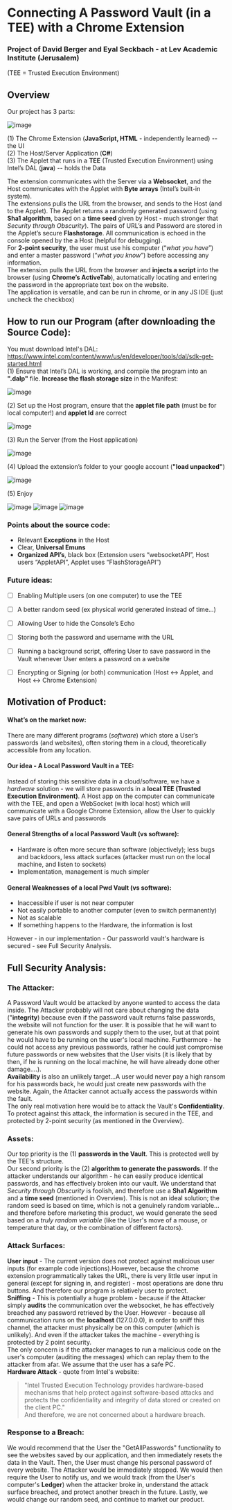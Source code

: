 # Connecting A Password Vault (in a TEE) with a Chrome Extension
### Project of David Berger and Eyal Seckbach - at Lev Academic Institute (Jerusalem)
(TEE = Trusted Execution Environment)  
  
## Overview
Our project has 3 parts:

![image](https://user-images.githubusercontent.com/91850832/194752076-c7c6c06b-7fde-48e7-b4e7-8f3abe7b4c61.png)

(1) The Chrome Extension (**JavaScript, HTML** - independently learned) -- the UI  
(2) The Host/Server Application (**C#**)   
(3) The Applet that runs in a **TEE** (Trusted Execution Environment) using Intel’s DAL (**java**) -- holds the Data  
  
The extension communicates with the Server via a **Websocket**, and the Host communicates with the Applet with **Byte arrays** (Intel’s built-in system).   
The extensions pulls the URL from the browser, and sends to the Host (and to the Applet). The Applet returns a randomly generated password (using **Sha1 algorithm**, based on a **time seed** given by Host - much stronger that _Security through Obscurity_). The pairs of URL’s and Password are stored in the Applet’s secure **Flashstorage**. All communication is echoed in the console opened by the a Host (helpful for debugging).  
For **2-point security**, the user must use his computer (“_what you have_”) and enter a master password (“_what you know_”) before accessing any information.   
The extension pulls the URL from the browser and **injects a script** into the browser (using **Chrome’s ActiveTab**), automatically locating and entering the password in the appropriate text box on the website.  
The application is versatile, and can be run in chrome, or in any JS IDE (just uncheck the checkbox)  
  
## How to run our Program (after downloading the Source Code):
You must download Intel's DAL: https://www.intel.com/content/www/us/en/developer/tools/dal/sdk-get-started.html  
(1) Ensure that Intel’s DAL is working, and compile the program into an **".dalp"** file. **Increase the flash storage size** in the Manifest:  
  
![image](https://user-images.githubusercontent.com/91850832/172611795-ca981c72-9d3f-472c-ab55-574a56447c5a.png)

(2) Set up the Host program, ensure that the **applet file path** (must be for local computer!) and **applet Id** are correct  
  
![image](https://user-images.githubusercontent.com/91850832/172613221-b14106a2-af67-431a-86ad-4abf03b36eaa.png)

(3) Run the Server (from the Host application)  
  
![image](https://user-images.githubusercontent.com/91850832/172613513-5f651bc3-110a-4d58-94ed-a304810cb468.png)

(4) Upload the extension’s folder to your google account (**"load unpacked"**)  
  
![image](https://user-images.githubusercontent.com/91850832/172614958-61e22d60-9a5d-403f-a14e-b06fc05de656.png)

(5) Enjoy  
  
![image](https://user-images.githubusercontent.com/91850832/172630405-0717f43d-e0cf-4458-98f8-cb95239d9ff1.png)
![image](https://user-images.githubusercontent.com/91850832/173538560-db7d6646-3cff-4ab4-a356-3f6e8c48f173.png)
![image](https://user-images.githubusercontent.com/91850832/172663317-8cfb3861-324e-464f-8976-763b6ccadcc9.png)

  

### Points about the source code:
*  Relevant **Exceptions** in the Host
*  Clear, **Universal Emuns**
*  **Organized API’s**, black box (Extension users “websocketAPI”, Host users “AppletAPI”, Applet uses “FlashStorageAPI”)

### Future ideas:
- [ ] Enabling Multiple users (on one computer) to use the TEE
- [ ] A better random seed (ex physical world generated instead of time...)
- [ ] Allowing User to hide the Console’s Echo
- [ ] Storing both the password and username with the URL
- [ ] Running a background script, offering User to save password in the Vault whenever User enters a password on a website
- [ ] Encrypting or Signing (or both) communication (Host <-> Applet, and Host <-> Chrome Extension)



## Motivation of Product:

#### What’s on the market now:
There are many different programs (_software_) which store a User’s passwords (and websites), often storing them in a cloud, theoretically accessible from any location. 

#### Our idea - A Local Password Vault in a TEE:
Instead of storing this sensitive data in a cloud/software, we have a _hardware_ solution - we will store passwords in a **local TEE (Trusted Execution Environment)**. 
A Host app on the computer can communicate with the TEE, and open a WebSocket (with local host) which will communicate with a Google Chrome Extension, allow the User to quickly save pairs of URLs and passwords

#### General Strengths of a local Password Vault (vs software):
 * Hardware is often more secure than software (objectively); less bugs and backdoors, less attack surfaces (attacker must run on the local machine, and listen to sockets)
 * Implementation, management is much simpler

#### General Weaknesses of a local Pwd Vault (vs software):
 * Inaccessible if user is not near computer 
 * Not easily portable to another computer (even to switch permanently)
 * Not as scalable
 * If something happens to the Hardware, the information is lost 

However - in our implementation - Our passworld vault's hardware is secured - see Full Security Analysis.
  
    
      
      
## Full Security Analysis:

### The Attacker:
A Password Vault would be attacked by anyone wanted to access the data inside. The Attacker probably will not care about changing the data ("**integrity**) because even if the password vault returns false passwords, the website will not function for the user. It is possible that he will want to generate his own passwords and supply them to the user, but at that point he would have to be running on the user's local machine. Furthermore - he could not access any previous passwords, rather he could just compromise future passwords or new websites that the User visits (it is likely that by then, if he is running on the local machine, he will have already done other damage....).    
**Availability** is also an unlikely target...A user would never pay a high ransom for his passwords back, he would just create new passwords with the website. Again, the Attacker cannot actually access the passwords within the fault.   
The only real motivation here would be to attack the Vault's **Confidentiality**. To protect against this attack, the information is secured in the TEE, and protected by 2-point security (as mentioned in the Overview).  
  
### Assets:
Our top priority is the (1) **passwords in the Vault**. This is protected well by the TEE's structure.    
Our second priority is the (2) **algorithm to generate the passwords**. If the attacker understands our algorithm - he can easily produce identical passwords, and has effectively broken into our vault. We understand that _Security through Obscurity_ is foolish, and therefore use a **Sha1 Algorithm** and a **time seed** (mentioned in Overview). This is not an ideal solution; the random seed is based on time, which is not a genuinely random variable... and therefore before marketing this product, we would generate the seed based on a _truly random variable_ (like the User's move of a mouse, or temperature that day, or the combination of different factors).   
  
### Attack Surfaces:
**User input** - The current version does not protect against malicious user inputs (for example code injections).However, because the chrome extension programmatically takes the URL, there is very little user input in general (except for signing in, and register) - most operations are done thru buttons. And therefore our program is relatively user to protect.  
**Sniffing** - This is potentially a huge problem - because if the Attacker simply **audits** the communication over the websocket, he has effectively breached any password retrieved by the User. However - because all communication runs on the **localhost** (127.0.0.0), in order to sniff this channel, the attacker must physically be on this computer (which is unlikely). And even if the attacker takes the machine - everything is protected by 2 point security.  
The only concern is if the attacker manages to run a malicious code on the user's computer (auditing the messages) which can replay them to the attacker from afar. We assume that the user has a safe PC.   
**Hardware Attack** - quote from Intel's website: 
> "Intel Trusted Execution Technology provides hardware-based mechanisms that help protect against software-based attacks and protects the confidentiality and integrity of data stored or created on the client PC."  
And therefore, we are not concerned about a hardware breach.
  
### Response to a Breach:
We would recommend that the User the "GetAllPasswords" functionality to see the websites saved by our application, and then immediately resets the data in the Vault. Then, the User must change his personal password of every website. The Attacker would be immediately stopped. We would then require the User to notify us, and we would track (from the User's computer's **Ledger**) when the attacker broke in, understand the attack surface breached, and protect another breach in the future. Lastly, we would change our random seed, and continue to market our product.









